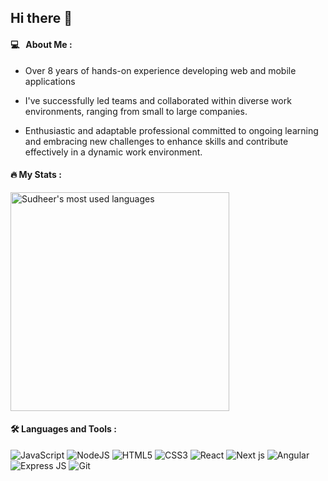 ## Hi there 👋

<!--
**ronadabasha/ronadabasha** is a ✨ _special_ ✨ repository because its `README.md` (this file) appears on your GitHub profile.

Here are some ideas to get you started:

- 🔭 I’m currently working on ...
- 🌱 I’m currently learning ...
- 👯 I’m looking to collaborate on ...
- 🤔 I’m looking for help with ...
- 💬 Ask me about ...
- 📫 How to reach me: ...
- 😄 Pronouns: ...
- ⚡ Fun fact: ...
-->

#### 💻 &nbsp; About Me :

- Over 8 years of hands-on experience developing web and mobile applications

- I've successfully led teams and collaborated within diverse work environments, ranging from small to large companies.
- Enthusiastic and adaptable professional committed to ongoing learning and embracing new challenges to enhance skills and contribute effectively in a dynamic work environment.

#### :fire: My Stats :

<!--- [![GitHub Streak](http://github-readme-streak-stats.herokuapp.com?user=ronadabasha&theme=dark&background=000000)](https://git.io/streak-stats)

[![Top Langs](https://github-readme-stats.vercel.app/api/top-langs/?username=ronadabasha&layout=compact&theme=light)](https://github.com/ronadabasha/github-readme-stats) -->

<a href="https://github.com/ronadabasha">
  <img align="center" src="https://github-readme-stats.vercel.app/api/top-langs/?username=ronadabasha&theme=light&count_private=true&layout=compact" width="350" alt="Sudheer's most used languages" />
</a>

#### :hammer_and_wrench: Languages and Tools :

<div style:"display: flex">
  
  <img alt="JavaScript" src="https://img.shields.io/badge/javascript%20-%23323330.svg?&style=for-the-badge&logo=javascript&logoColor=%23F7DF1E"/>
  <img alt="NodeJS" src="https://img.shields.io/badge/node.js%20-%2343853D.svg?&style=for-the-badge&logo=node.js&logoColor=white"/>
  <img alt="HTML5" src="https://img.shields.io/badge/html5%20-%23E34F26.svg?&style=for-the-badge&logo=html5&logoColor=white"/>
  <img alt="CSS3" src="https://img.shields.io/badge/css3%20-%231572B6.svg?&style=for-the-badge&logo=css3&logoColor=white"/>
  <img alt="React" src="https://img.shields.io/badge/React-20232A?style=for-the-badge&logo=react&logoColor=61DAFB" />
  <img alt="Next js" src="https://img.shields.io/badge/Next.js-000000?style=flat-square&logo=Next.js&logoColor=white"/>
  <img alt="Angular" src="https://img.shields.io/badge/Angular-DD0031?style=for-the-badge&logo=angular&logoColor=white" />
<img alt="Express JS" src="https://img.shields.io/badge/Express.js-404D59?style=for-the-badge" />
  <img alt="Git" src="https://img.shields.io/badge/git%20-%23F05033.svg?&style=for-the-badge&logo=git&logoColor=white"/>
  
</div>
